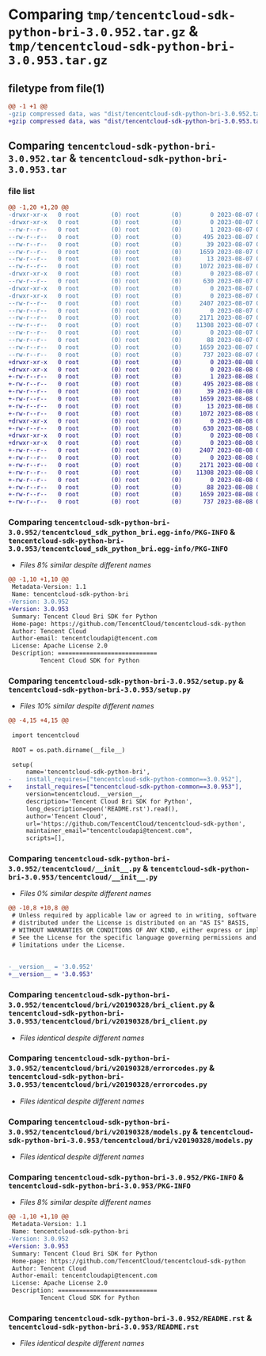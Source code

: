 # Comparing `tmp/tencentcloud-sdk-python-bri-3.0.952.tar.gz` & `tmp/tencentcloud-sdk-python-bri-3.0.953.tar.gz`

## filetype from file(1)

```diff
@@ -1 +1 @@
-gzip compressed data, was "dist/tencentcloud-sdk-python-bri-3.0.952.tar", last modified: Mon Aug  7 08:47:22 2023, max compression
+gzip compressed data, was "dist/tencentcloud-sdk-python-bri-3.0.953.tar", last modified: Tue Aug  8 00:19:12 2023, max compression
```

## Comparing `tencentcloud-sdk-python-bri-3.0.952.tar` & `tencentcloud-sdk-python-bri-3.0.953.tar`

### file list

```diff
@@ -1,20 +1,20 @@
-drwxr-xr-x   0 root         (0) root         (0)        0 2023-08-07 08:47:22.000000 tencentcloud-sdk-python-bri-3.0.952/
-drwxr-xr-x   0 root         (0) root         (0)        0 2023-08-07 08:47:22.000000 tencentcloud-sdk-python-bri-3.0.952/tencentcloud_sdk_python_bri.egg-info/
--rw-r--r--   0 root         (0) root         (0)        1 2023-08-07 08:47:22.000000 tencentcloud-sdk-python-bri-3.0.952/tencentcloud_sdk_python_bri.egg-info/dependency_links.txt
--rw-r--r--   0 root         (0) root         (0)      495 2023-08-07 08:47:22.000000 tencentcloud-sdk-python-bri-3.0.952/tencentcloud_sdk_python_bri.egg-info/SOURCES.txt
--rw-r--r--   0 root         (0) root         (0)       39 2023-08-07 08:47:22.000000 tencentcloud-sdk-python-bri-3.0.952/tencentcloud_sdk_python_bri.egg-info/requires.txt
--rw-r--r--   0 root         (0) root         (0)     1659 2023-08-07 08:47:22.000000 tencentcloud-sdk-python-bri-3.0.952/tencentcloud_sdk_python_bri.egg-info/PKG-INFO
--rw-r--r--   0 root         (0) root         (0)       13 2023-08-07 08:47:22.000000 tencentcloud-sdk-python-bri-3.0.952/tencentcloud_sdk_python_bri.egg-info/top_level.txt
--rw-r--r--   0 root         (0) root         (0)     1072 2023-08-07 08:47:21.000000 tencentcloud-sdk-python-bri-3.0.952/setup.py
-drwxr-xr-x   0 root         (0) root         (0)        0 2023-08-07 08:47:22.000000 tencentcloud-sdk-python-bri-3.0.952/tencentcloud/
--rw-r--r--   0 root         (0) root         (0)      630 2023-08-07 08:47:21.000000 tencentcloud-sdk-python-bri-3.0.952/tencentcloud/__init__.py
-drwxr-xr-x   0 root         (0) root         (0)        0 2023-08-07 08:47:22.000000 tencentcloud-sdk-python-bri-3.0.952/tencentcloud/bri/
-drwxr-xr-x   0 root         (0) root         (0)        0 2023-08-07 08:47:22.000000 tencentcloud-sdk-python-bri-3.0.952/tencentcloud/bri/v20190328/
--rw-r--r--   0 root         (0) root         (0)     2407 2023-08-07 08:47:21.000000 tencentcloud-sdk-python-bri-3.0.952/tencentcloud/bri/v20190328/bri_client.py
--rw-r--r--   0 root         (0) root         (0)        0 2023-08-07 08:47:21.000000 tencentcloud-sdk-python-bri-3.0.952/tencentcloud/bri/v20190328/__init__.py
--rw-r--r--   0 root         (0) root         (0)     2171 2023-08-07 08:47:21.000000 tencentcloud-sdk-python-bri-3.0.952/tencentcloud/bri/v20190328/errorcodes.py
--rw-r--r--   0 root         (0) root         (0)    11308 2023-08-07 08:47:21.000000 tencentcloud-sdk-python-bri-3.0.952/tencentcloud/bri/v20190328/models.py
--rw-r--r--   0 root         (0) root         (0)        0 2023-08-07 08:47:21.000000 tencentcloud-sdk-python-bri-3.0.952/tencentcloud/bri/__init__.py
--rw-r--r--   0 root         (0) root         (0)       88 2023-08-07 08:47:22.000000 tencentcloud-sdk-python-bri-3.0.952/setup.cfg
--rw-r--r--   0 root         (0) root         (0)     1659 2023-08-07 08:47:22.000000 tencentcloud-sdk-python-bri-3.0.952/PKG-INFO
--rw-r--r--   0 root         (0) root         (0)      737 2023-08-07 08:47:21.000000 tencentcloud-sdk-python-bri-3.0.952/README.rst
+drwxr-xr-x   0 root         (0) root         (0)        0 2023-08-08 00:19:12.000000 tencentcloud-sdk-python-bri-3.0.953/
+drwxr-xr-x   0 root         (0) root         (0)        0 2023-08-08 00:19:12.000000 tencentcloud-sdk-python-bri-3.0.953/tencentcloud_sdk_python_bri.egg-info/
+-rw-r--r--   0 root         (0) root         (0)        1 2023-08-08 00:19:12.000000 tencentcloud-sdk-python-bri-3.0.953/tencentcloud_sdk_python_bri.egg-info/dependency_links.txt
+-rw-r--r--   0 root         (0) root         (0)      495 2023-08-08 00:19:12.000000 tencentcloud-sdk-python-bri-3.0.953/tencentcloud_sdk_python_bri.egg-info/SOURCES.txt
+-rw-r--r--   0 root         (0) root         (0)       39 2023-08-08 00:19:12.000000 tencentcloud-sdk-python-bri-3.0.953/tencentcloud_sdk_python_bri.egg-info/requires.txt
+-rw-r--r--   0 root         (0) root         (0)     1659 2023-08-08 00:19:12.000000 tencentcloud-sdk-python-bri-3.0.953/tencentcloud_sdk_python_bri.egg-info/PKG-INFO
+-rw-r--r--   0 root         (0) root         (0)       13 2023-08-08 00:19:12.000000 tencentcloud-sdk-python-bri-3.0.953/tencentcloud_sdk_python_bri.egg-info/top_level.txt
+-rw-r--r--   0 root         (0) root         (0)     1072 2023-08-08 00:19:12.000000 tencentcloud-sdk-python-bri-3.0.953/setup.py
+drwxr-xr-x   0 root         (0) root         (0)        0 2023-08-08 00:19:12.000000 tencentcloud-sdk-python-bri-3.0.953/tencentcloud/
+-rw-r--r--   0 root         (0) root         (0)      630 2023-08-08 00:19:12.000000 tencentcloud-sdk-python-bri-3.0.953/tencentcloud/__init__.py
+drwxr-xr-x   0 root         (0) root         (0)        0 2023-08-08 00:19:12.000000 tencentcloud-sdk-python-bri-3.0.953/tencentcloud/bri/
+drwxr-xr-x   0 root         (0) root         (0)        0 2023-08-08 00:19:12.000000 tencentcloud-sdk-python-bri-3.0.953/tencentcloud/bri/v20190328/
+-rw-r--r--   0 root         (0) root         (0)     2407 2023-08-08 00:19:12.000000 tencentcloud-sdk-python-bri-3.0.953/tencentcloud/bri/v20190328/bri_client.py
+-rw-r--r--   0 root         (0) root         (0)        0 2023-08-08 00:19:12.000000 tencentcloud-sdk-python-bri-3.0.953/tencentcloud/bri/v20190328/__init__.py
+-rw-r--r--   0 root         (0) root         (0)     2171 2023-08-08 00:19:12.000000 tencentcloud-sdk-python-bri-3.0.953/tencentcloud/bri/v20190328/errorcodes.py
+-rw-r--r--   0 root         (0) root         (0)    11308 2023-08-08 00:19:12.000000 tencentcloud-sdk-python-bri-3.0.953/tencentcloud/bri/v20190328/models.py
+-rw-r--r--   0 root         (0) root         (0)        0 2023-08-08 00:19:12.000000 tencentcloud-sdk-python-bri-3.0.953/tencentcloud/bri/__init__.py
+-rw-r--r--   0 root         (0) root         (0)       88 2023-08-08 00:19:12.000000 tencentcloud-sdk-python-bri-3.0.953/setup.cfg
+-rw-r--r--   0 root         (0) root         (0)     1659 2023-08-08 00:19:12.000000 tencentcloud-sdk-python-bri-3.0.953/PKG-INFO
+-rw-r--r--   0 root         (0) root         (0)      737 2023-08-08 00:19:12.000000 tencentcloud-sdk-python-bri-3.0.953/README.rst
```

### Comparing `tencentcloud-sdk-python-bri-3.0.952/tencentcloud_sdk_python_bri.egg-info/PKG-INFO` & `tencentcloud-sdk-python-bri-3.0.953/tencentcloud_sdk_python_bri.egg-info/PKG-INFO`

 * *Files 8% similar despite different names*

```diff
@@ -1,10 +1,10 @@
 Metadata-Version: 1.1
 Name: tencentcloud-sdk-python-bri
-Version: 3.0.952
+Version: 3.0.953
 Summary: Tencent Cloud Bri SDK for Python
 Home-page: https://github.com/TencentCloud/tencentcloud-sdk-python
 Author: Tencent Cloud
 Author-email: tencentcloudapi@tencent.com
 License: Apache License 2.0
 Description: ============================
         Tencent Cloud SDK for Python
```

### Comparing `tencentcloud-sdk-python-bri-3.0.952/setup.py` & `tencentcloud-sdk-python-bri-3.0.953/setup.py`

 * *Files 10% similar despite different names*

```diff
@@ -4,15 +4,15 @@
 
 import tencentcloud
 
 ROOT = os.path.dirname(__file__)
 
 setup(
     name='tencentcloud-sdk-python-bri',
-    install_requires=["tencentcloud-sdk-python-common==3.0.952"],
+    install_requires=["tencentcloud-sdk-python-common==3.0.953"],
     version=tencentcloud.__version__,
     description='Tencent Cloud Bri SDK for Python',
     long_description=open('README.rst').read(),
     author='Tencent Cloud',
     url='https://github.com/TencentCloud/tencentcloud-sdk-python',
     maintainer_email="tencentcloudapi@tencent.com",
     scripts=[],
```

### Comparing `tencentcloud-sdk-python-bri-3.0.952/tencentcloud/__init__.py` & `tencentcloud-sdk-python-bri-3.0.953/tencentcloud/__init__.py`

 * *Files 0% similar despite different names*

```diff
@@ -10,8 +10,8 @@
 # Unless required by applicable law or agreed to in writing, software
 # distributed under the License is distributed on an "AS IS" BASIS,
 # WITHOUT WARRANTIES OR CONDITIONS OF ANY KIND, either express or implied.
 # See the License for the specific language governing permissions and
 # limitations under the License.
 
 
-__version__ = '3.0.952'
+__version__ = '3.0.953'
```

### Comparing `tencentcloud-sdk-python-bri-3.0.952/tencentcloud/bri/v20190328/bri_client.py` & `tencentcloud-sdk-python-bri-3.0.953/tencentcloud/bri/v20190328/bri_client.py`

 * *Files identical despite different names*

### Comparing `tencentcloud-sdk-python-bri-3.0.952/tencentcloud/bri/v20190328/errorcodes.py` & `tencentcloud-sdk-python-bri-3.0.953/tencentcloud/bri/v20190328/errorcodes.py`

 * *Files identical despite different names*

### Comparing `tencentcloud-sdk-python-bri-3.0.952/tencentcloud/bri/v20190328/models.py` & `tencentcloud-sdk-python-bri-3.0.953/tencentcloud/bri/v20190328/models.py`

 * *Files identical despite different names*

### Comparing `tencentcloud-sdk-python-bri-3.0.952/PKG-INFO` & `tencentcloud-sdk-python-bri-3.0.953/PKG-INFO`

 * *Files 8% similar despite different names*

```diff
@@ -1,10 +1,10 @@
 Metadata-Version: 1.1
 Name: tencentcloud-sdk-python-bri
-Version: 3.0.952
+Version: 3.0.953
 Summary: Tencent Cloud Bri SDK for Python
 Home-page: https://github.com/TencentCloud/tencentcloud-sdk-python
 Author: Tencent Cloud
 Author-email: tencentcloudapi@tencent.com
 License: Apache License 2.0
 Description: ============================
         Tencent Cloud SDK for Python
```

### Comparing `tencentcloud-sdk-python-bri-3.0.952/README.rst` & `tencentcloud-sdk-python-bri-3.0.953/README.rst`

 * *Files identical despite different names*

